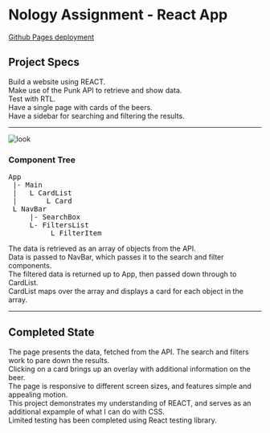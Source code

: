 # Nology Assignment - React App

[Github Pages deployment](https://carapaceonbear.github.io/nology-react-project/)

## Project Specs

Build a website using REACT.<br>
Make use of the Punk API to retrieve and show data.<br>
Test with RTL.<br>
Have a single page with cards of the beers.<br>
Have a sidebar for searching and filtering the results.<br>

-----------------------------------------------------------------------------------------------
![look](https://i.imgur.com/ZaM2Rlb.png)<br>

### Component Tree
<pre>
App
 |- Main
 |   L CardList
 |       L Card
 L NavBar
     |- SearchBox
     L- FiltersList
          L FilterItem
</pre>
The data is retrieved as an array of objects from the API.<br>
Data is passed to NavBar, which passes it to the search and filter components.<br>
The filtered data is returned up to App, then passed down through to CardList.<br>
CardList maps over the array and displays a card for each object in the array.<br>

-----------------------------------------------------------------------------------------------
## Completed State
The page presents the data, fetched from the API. The search and filters work to pare down the results.<br>
Clicking on a card brings up an overlay with additional information on the beer.<br>
The page is responsive to different screen sizes, and features simple and appealing motion.<br>
This project demonstrates my understanding of REACT, and serves as an additional expample of what I can do with CSS.<br>
Limited testing has been completed using React testing library.
